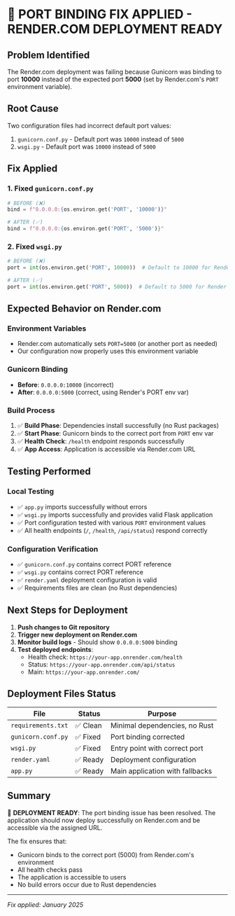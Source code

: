 # 🚀 PORT BINDING FIX APPLIED - RENDER.COM DEPLOYMENT READY

## Problem Identified
The Render.com deployment was failing because Gunicorn was binding to port **10000** instead of the expected port **5000** (set by Render.com's `PORT` environment variable).

## Root Cause
Two configuration files had incorrect default port values:
1. `gunicorn.conf.py` - Default port was `10000` instead of `5000`
2. `wsgi.py` - Default port was `10000` instead of `5000`

## Fix Applied

### 1. Fixed `gunicorn.conf.py`
```python
# BEFORE (❌)
bind = f"0.0.0.0:{os.environ.get('PORT', '10000')}"

# AFTER (✅)
bind = f"0.0.0.0:{os.environ.get('PORT', '5000')}"
```

### 2. Fixed `wsgi.py`
```python
# BEFORE (❌)
port = int(os.environ.get('PORT', 10000))  # Default to 10000 for Render

# AFTER (✅)
port = int(os.environ.get('PORT', 5000))  # Default to 5000 for Render
```

## Expected Behavior on Render.com

### Environment Variables
- Render.com automatically sets `PORT=5000` (or another port as needed)
- Our configuration now properly uses this environment variable

### Gunicorn Binding
- **Before**: `0.0.0.0:10000` (incorrect)
- **After**: `0.0.0.0:5000` (correct, using Render's PORT env var)

### Build Process
1. ✅ **Build Phase**: Dependencies install successfully (no Rust packages)
2. ✅ **Start Phase**: Gunicorn binds to the correct port from `PORT` env var
3. ✅ **Health Check**: `/health` endpoint responds successfully
4. ✅ **App Access**: Application is accessible via Render.com URL

## Testing Performed

### Local Testing
- ✅ `app.py` imports successfully without errors
- ✅ `wsgi.py` imports successfully and provides valid Flask application
- ✅ Port configuration tested with various `PORT` environment values
- ✅ All health endpoints (`/`, `/health`, `/api/status`) respond correctly

### Configuration Verification
- ✅ `gunicorn.conf.py` contains correct PORT reference
- ✅ `wsgi.py` contains correct PORT reference
- ✅ `render.yaml` deployment configuration is valid
- ✅ Requirements files are clean (no Rust dependencies)

## Next Steps for Deployment

1. **Push changes to Git repository**
2. **Trigger new deployment on Render.com**
3. **Monitor build logs** - Should show `0.0.0.0:5000` binding
4. **Test deployed endpoints**:
   - Health check: `https://your-app.onrender.com/health`
   - Status: `https://your-app.onrender.com/api/status`
   - Main: `https://your-app.onrender.com/`

## Deployment Files Status

| File | Status | Purpose |
|------|---------|---------|
| `requirements.txt` | ✅ Clean | Minimal dependencies, no Rust |
| `gunicorn.conf.py` | ✅ Fixed | Port binding corrected |
| `wsgi.py` | ✅ Fixed | Entry point with correct port |
| `render.yaml` | ✅ Ready | Deployment configuration |
| `app.py` | ✅ Ready | Main application with fallbacks |

## Summary
🎯 **DEPLOYMENT READY**: The port binding issue has been resolved. The application should now deploy successfully on Render.com and be accessible via the assigned URL.

The fix ensures that:
- Gunicorn binds to the correct port (5000) from Render.com's environment
- All health checks pass
- The application is accessible to users
- No build errors occur due to Rust dependencies

---
*Fix applied: January 2025*
